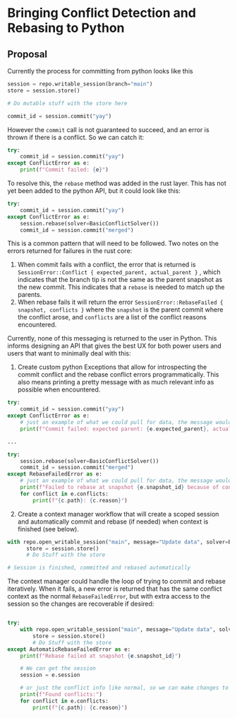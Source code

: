 # Bringing Conflict Detection and Rebasing to Python

## Proposal

Currently the process for committing from python looks like this

```python
session = repo.writable_session(branch="main")
store = session.store()

# Do mutable stuff with the store here

commit_id = session.commit("yay")
```

However the `commit` call is not guaranteed to succeed, and an error is thrown if there is a conflict. So we can catch it:

```python
try:
    commit_id = session.commit("yay")
except ConflictError as e:
    print(f"Commit failed: {e}")
```

To resolve this, the `rebase` method was added in the rust layer. This has not yet been added to the python API, but it could look like this:

```python
try:
    commit_id = session.commit("yay")
except ConflictError as e:
    session.rebase(solver=BasicConflictSolver())
    commit_id = session.commit("merged")
```

This is a common pattern that will need to be followed. Two notes on the errors returned for failures in the rust core:

1. When commit fails with a conflict, the error that is returned is `SessionError::Conflict { expected_parent, actual_parent }` , which indicates that the branch tip is not the same as the parent snapshot as the new commit. This indicates that a `rebase` is needed to match up the parents.
2. When rebase fails it will return the error `SessionError::RebaseFailed { snapshot, conflicts }` where the `snapshot` is the parent commit where the conflict arose, and `conflicts` are a list of the conflict reasons encountered.

Currently, none of this messaging is returned to the user in Python. This informs designing an API that gives the best UX for both power users and users that want to minimally deal with this:

1. Create custom python Exceptions that allow for introspecting the commit conflict and the rebase conflict errors programmatically. This also means printing a pretty message with as much relevant info as possible when encountered.

```python
try:
    commit_id = session.commit("yay")
except ConflictError as e:
    # just an example of what we could pull for data, the message would be more informative
    print(f"Commit failed: expected parent: {e.expected_parent}, actual parent: {e.actual_parent}")

...

try:
    session.rebase(solver=BasicConflictSolver())
    commit_id = session.commit("merged")
except RebaseFailedError as e:
    # just an example of what we could pull for data, the message would be more informative
    print(f"Failed to rebase at snapshot {e.snapshot_id} because of conflicts:")
    for conflict in e.conflicts:
        print(f"{c.path}: {c.reason}")
```

2. Create a context manager workflow that will create a scoped session and automatically commit and rebase (if needed) when context is finished (see below).

```python
with repo.open_writable_session("main", message="Update data", solver=BasicConflictSolver()) as session:
	  store = session.store()
	  # Do Stuff with the store

# Session is finished, committed and rebased automatically
```

The context manager could handle the loop of trying to commit and rebase iteratively. When it fails, a new error is returned that has the same conflict context
as the normal `RebaseFailedError`, but with extra access to the session so the changes are recoverable if desired:

```python

try:
    with repo.open_writable_session("main", message="Update data", solver=BasicConflictSolver(), retries=5) as session:
	    store = session.store()
	    # Do Stuff with the store
except AutomaticRebaseFailedError as e:
    print(f"Rebase failed at snapshot {e.snapshot_id}")

    # We can get the session
    session = e.session

    # or just the conflict info like normal, so we can make changes to the session to fixup the session and try again
    print(f"Found conflicts:")
    for conflict in e.conflicts:
        print(f"{c.path}: {c.reason}")

```
